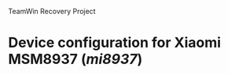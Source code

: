 TeamWin Recovery Project

Device configuration for Xiaomi MSM8937  (_mi8937_)
=====================================================
